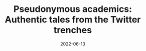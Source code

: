 ---
types: ["publication"]
date: 2022-06-13
layout: publication
publication_types: "journal"
title: "Pseudonymous academics: Authentic tales from the Twitter trenches"
co-authors: ["Stormy Williams"]
outlets: ["The Internet and Higher Education"]
projects: [""]
topics: ["academic Twitter","Twitter","social media"]
methods: ["digital methods","Twitter API","computational text analysis"]
link: "/2022-Williams-Greenhalgh-academic-Twitter.pdf"
link_type: "preprint" 
summary: "Academics' use of social media platforms is widely recognized and often understood as an extension of traditional academic practice. However, this understanding does not account for academics' use of pseudonymous Twitter accounts. We used a combination of computational and human-driven methods to examine the activity of 59 anonymized, self-identified academics on Twitter. Our computational analysis identified five broad topics: discussing academic life, discussing British news and affairs, discussing everyday life, surviving lockdown, and engaging with academic Twitter. Within these broad topics, we identified 24 more specific codes, most of which were concentrated in individual topics, with some cross-cutting codes. These codes demonstrate how the pseudonymous accounts considered in this study can be considered 'authentically academic' even if they do not conform with widespread expectations of academic social media use."
citation: 'Williams, D. E., & <strong>Greenhalgh</strong>, S. P. (2022). Pseudonymous academics: Authentic tales from the Twitter trenches. <em>The Internet and Higher Education</em>, <em>55</em>(October 2022), 100870. <a href="https://doi.org/10.1016/j.iheduc.2022.100870">https://doi.org/10.1016/j.iheduc.2022.100870</a> '
---